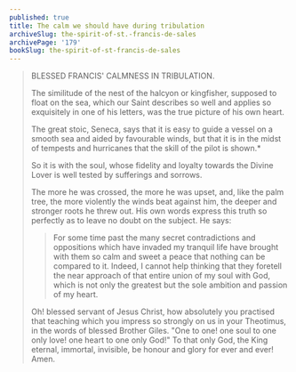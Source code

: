 ```yaml
---
published: true
title: The calm we should have during tribulation
archiveSlug: the-spirit-of-st.-francis-de-sales
archivePage: '179'
bookSlug: the-spirit-of-st-francis-de-sales
---
```


> BLESSED FRANCIS' CALMNESS IN TRIBULATION.
>
> The similitude of the nest of the halcyon or kingfisher, supposed to float on the sea, which our Saint describes so well and applies so exquisitely in one of his letters, was the true picture of his own heart.
>
> The great stoic, Seneca, says that it is easy to guide a vessel on a smooth sea and aided by favourable winds, but that it is in the midst of tempests and hurricanes that the skill of the pilot is shown.\*
>
> So it is with the soul, whose fidelity and loyalty towards the Divine Lover is well tested by sufferings and sorrows.
>
> The more he was crossed, the more he was upset, and, like the palm tree, the more violently the winds beat against him, the deeper and stronger roots he threw out. His own words express this truth so perfectly as to leave no doubt on the subject. He says:
>
>> For some time past the many secret contradictions and oppositions which have invaded my tranquil life have brought with them so calm and sweet a peace that nothing can be compared to it. Indeed, I cannot help thinking that they foretell the near approach of that entire union of my soul with God, which is not only the greatest but the sole ambition and passion of my heart.
>
> Oh! blessed servant of Jesus Christ, how absolutely you practised that teaching which you impress so strongly on us in your Theotimus, in the words of blessed Brother Giles. "One to one! one soul to one only love! one heart to one only God!" To that only God, the King eternal, immortal, invisible, be honour and glory for ever and ever! Amen.
